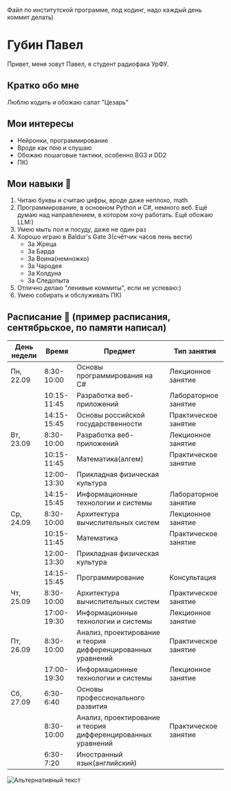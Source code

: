 Файл по институтской программе, под кодинг, надо каждый день коммит делать)
# Губин Павел

Привет, меня зовут Павел, я студент радиофака УрФУ.

## Кратко обо мне

Люблю кодить и обожаю салат "Цезарь"

## Мои интересы 
-   Нейронки, программирование
-   Вроде как пою и слушаю
-   Обожаю пошаговые тактики, особенно BG3 и DD2
-   ПК)

## Мои навыки :muscle:

1.  Читаю буквы и считаю цифры, вроде даже неплохо, math
2.  Программирование, в основном Python и C#, немного веб. Ещё думаю над направлением, в котором хочу работать. Ещё обожаю LLM:)
3.  Умею мыть пол и посуду, даже не один раз
4.  Хорошо играю в Baldur's Gate 3(счётчик часов лень вести)
    - За Жреца
    - За Барда
    - За Воина(немножко)
    - За Чародея
    - За Колдуна
    - За Следопыта
5. Отлично делаю "ленивые коммиты", если не успеваю:)
6. Умею собирать и обслуживать ПК)


## Расписание :calendar: (пример расписания, сентябрьское, по памяти написал)
| День недели | Время      | Предмет                                   | Тип занятия       |
|-------------|------------|-------------------------------------------|--------------------|
| Пн, 22.09   | 8:30-10:00 | Основы программирования на C#                  | Лекционное занятие |
|             | 10:15-11:45| Разработка веб-приложений               | Лабораторное занятие |
|             | 14:15-15:45| Основы российской государственности     | Практическое занятие |
| Вт, 23.09   | 8:30-10:00 | Разработка веб-приложений               | Лекционное занятие |
|             | 10:15-11:45| Математика(алгем)                 | Практическое занятие |
|             | 12:00-13:30| Прикладная физическая культура          |                   |
|             | 14:15-15:45| Информационные технологии и системы     | Лабораторное занятие |
| Ср, 24.09   | 8:30-10:00 | Архитектура вычислительных систем        | Лекционное занятие |
|             | 10:15-11:45| Математика                 | Практическое занятие |
|             | 12:00-13:30| Прикладная физическая культура          |                   |
|             | 14:15-15:45| Программирование                  | Консультация       |
| Чт, 25.09   | 8:30-10:00 | Архитектура вычислительных систем        | Практическое занятие |
|             | 17:00-19:30| Информационные технологии и системы     | Лекционное занятие |
| Пт, 26.09   | 8:30-10:00 | Анализ, проектирование и теория дифференцированных уравнений | Практическое занятие |
|             | 17:00-19:30| Информационные технологии и системы     | Лекционное занятие |
| Сб, 27.09   | 6:30-6:40  | Основы профессионального развития    |                   |
|             | 8:30-10:00 | Анализ, проектирование и теория дифференцированных уравнений | Практическое занятие |
|             | 6:30-7:20  | Иностранный язык(английский)                       |                   |

![Альтернативный текст](https://i.pinimg.com/564x/c0/f8/2a/c0f82a9aeaf56ddc433b81b09026511f.jpg)
